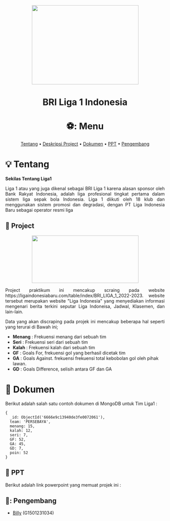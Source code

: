 

<div align="center">

<img src="https://github.com/billyawan/prakmds/assets/142286540/eae03ac9-ae5e-41a2-a2a8-6e6a08d2a246" width="337" height="250">



# BRI Liga 1 Indonesia 

<p align="center">
    
# ⚽: Menu

</p>

[Tentang](#bulb-tentang)
•
[Deskripsi Project](#construction-Project)
•
[Dokumen](#bookmark_tabs-Dokumen)
•
[PPT](#mag_right-PPT)
•
[Pengembang](#rocket-Pengembang)


</div>

# :bulb: Tentang

**Sekilas Tentang Liga1**

<p align="justify">
Liga 1 atau yang juga dikenal sebagai BRI Liga 1 karena alasan sponsor oleh Bank Rakyat Indonesia, adalah liga profesional tingkat pertama dalam sistem liga sepak bola Indonesia. Liga 1 diikuti oleh 18 klub dan menggunakan sistem promosi dan degradasi, dengan PT Liga Indonesia Baru sebagai operator resmi liga
</p>


## :construction: Project 

    
<div align="center">

<img src="https://github.com/billyawan/prakmds/assets/142286540/4cfc9e10-fee1-4cc9-aa7a-0b8f51bcac95" width="337" height="150">

</p>

<p align="justify">
Project praktikum ini mencakup scraing pada website https://ligaindonesiabaru.com/table/index/BRI_LIGA_1_2022-2023. website tersebut merupakan website "Liga Indonesia" yang menyediakan informasi mengenari berita terkini seputar Liga Indoneisa, Jadwal, Klasemen, dan lain-lain.
</p>


</div>

<p align="justify">
Data yang akan discraping pada projek ini mencakup beberapa hal seperti yang terurai di Bawah ini;
 </p>

 <p align="justify">
      
+ **Menang**	: Frekuensi menang dari sebuah tim
+ **Seri**	: Frekuensi seri dari sebuah tim
+ **Kalah**	: Frekuensi kalah dari sebuah tim
+ **GF**	: Goals For, frekuensi gol yang berhasil dicetak tim
+ **GA**	: Goals Against. frekuensi frekuensi total kebobolan gol 	  oleh pihak lawan. 
+ **GD**	: Goals Difference, selisih antara GF dan GA

</p>


# :bookmark_tabs: Dokumen
Berikut adalah salah satu contoh dokumen di MongoDB untuk Tim Liga1 :
```mongodb
{
  _id: ObjectId('6666e9c13940de3fe0072061'),
  team: 'PERSEBAYA',
  menang: 15,
  kalah: 12,
  seri: 7,
  GF: 52,
  GA: 45,
  GD: 7,
  poin: 52
}
```

## :mag_right: PPT
Berikut adalah link powerpoint yang memuat projek ini :




## 🚀: Pengembang
+ [Billy](https://github.com/billyawan) (G1501231034)

